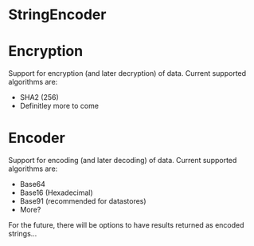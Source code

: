 # StringEncoder
 
# Encryption
Support for encryption (and later decryption) of data.
Current supported algorithms are:
- SHA2 (256)
- Definitley more to come

# Encoder
Support for encoding (and later decoding) of data.
Current supported algorithms are:
- Base64 
- Base16 (Hexadecimal)
- Base91 (recommended for datastores)
- More?

For the future, there will be options to have results returned as encoded strings...